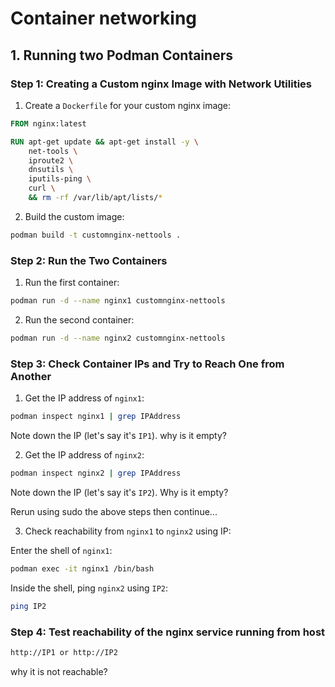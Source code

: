 # Container networking

## 1. Running two Podman Containers
### **Step 1: Creating a Custom nginx Image with Network Utilities**
1. Create a `Dockerfile` for your custom nginx image:
```Dockerfile
FROM nginx:latest

RUN apt-get update && apt-get install -y \
    net-tools \
    iproute2 \
    dnsutils \
    iputils-ping \
    curl \
    && rm -rf /var/lib/apt/lists/*
```

2. Build the custom image:
```bash
podman build -t customnginx-nettools .
```

### **Step 2: Run the Two Containers**

1. Run the first container:
```bash
podman run -d --name nginx1 customnginx-nettools
```

2. Run the second container:
```bash
podman run -d --name nginx2 customnginx-nettools
```

### **Step 3: Check Container IPs and Try to Reach One from Another**

1. Get the IP address of `nginx1`:
```bash
podman inspect nginx1 | grep IPAddress
```
Note down the IP (let's say it's `IP1`).
why is it empty?

2. Get the IP address of `nginx2`:
```bash
podman inspect nginx2 | grep IPAddress
```
Note down the IP (let's say it's `IP2`).
Why is it empty?

Rerun using sudo the above steps then continue...

3. Check reachability from `nginx1` to `nginx2` using IP:

Enter the shell of `nginx1`:
```bash
podman exec -it nginx1 /bin/bash
```

Inside the shell, ping `nginx2` using `IP2`:
```bash
ping IP2
```

### **Step 4: Test reachability of the nginx service running from host**

```bash
http://IP1 or http://IP2
```
why it is not reachable?
